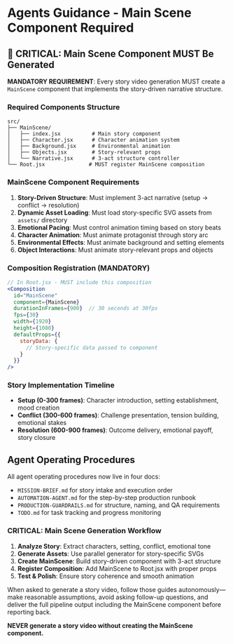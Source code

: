 # Agents Guidance - Main Scene Component Required

## 🚨 CRITICAL: Main Scene Component MUST Be Generated

**MANDATORY REQUIREMENT**: Every story video generation MUST create a `MainScene` component that implements the story-driven narrative structure.

### Required Components Structure
```
src/
├── MainScene/
│   ├── index.jsx          # Main story component
│   ├── Character.jsx      # Character animation system
│   ├── Background.jsx     # Environmental animation
│   ├── Objects.jsx        # Story-relevant props
│   └── Narrative.jsx      # 3-act structure controller
└── Root.jsx              # MUST register MainScene composition
```

### MainScene Component Requirements
1. **Story-Driven Structure**: Must implement 3-act narrative (setup → conflict → resolution)
2. **Dynamic Asset Loading**: Must load story-specific SVG assets from `assets/` directory
3. **Emotional Pacing**: Must control animation timing based on story beats
4. **Character Animation**: Must animate protagonist through story arc
5. **Environmental Effects**: Must animate background and setting elements
6. **Object Interactions**: Must animate story-relevant props and objects

### Composition Registration (MANDATORY)
```jsx
// In Root.jsx - MUST include this composition
<Composition
  id="MainScene"
  component={MainScene}
  durationInFrames={900}  // 30 seconds at 30fps
  fps={30}
  width={1920}
  height={1080}
  defaultProps={{
    storyData: {
      // Story-specific data passed to component
    }
  }}
/>
```

### Story Implementation Timeline
- **Setup (0-300 frames)**: Character introduction, setting establishment, mood creation
- **Conflict (300-600 frames)**: Challenge presentation, tension building, emotional stakes
- **Resolution (600-900 frames)**: Outcome delivery, emotional payoff, story closure

## Agent Operating Procedures

All agent operating procedures now live in four docs:
- `MISSION-BRIEF.md` for story intake and execution order
- `AUTOMATION-AGENT.md` for the step-by-step production runbook
- `PRODUCTION-GUARDRAILS.md` for structure, naming, and QA requirements
- `TODO.md` for task tracking and progress monitoring

### CRITICAL: Main Scene Generation Workflow
1. **Analyze Story**: Extract characters, setting, conflict, emotional tone
2. **Generate Assets**: Use parallel generator for story-specific SVGs
3. **Create MainScene**: Build story-driven component with 3-act structure
4. **Register Composition**: Add MainScene to Root.jsx with proper props
5. **Test & Polish**: Ensure story coherence and smooth animation

When asked to generate a story video, follow those guides autonomously—make reasonable assumptions, avoid asking follow-up questions, and deliver the full pipeline output including the MainScene component before reporting back.

**NEVER generate a story video without creating the MainScene component.**
